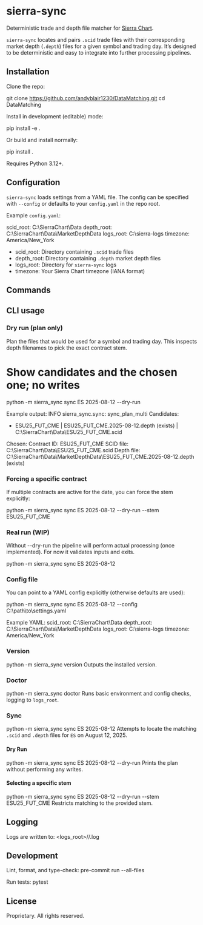 # sierra-sync

Deterministic trade and depth file matcher for [Sierra Chart](https://www.sierrachart.com/).

`sierra-sync` locates and pairs `.scid` trade files with their corresponding market depth (`.depth`) files for a given symbol and trading day. It’s designed to be deterministic and easy to integrate into further processing pipelines.

## Installation

Clone the repo:

git clone https://github.com/andyblair1230/DataMatching.git
cd DataMatching

Install in development (editable) mode:

pip install -e .

Or build and install normally:

pip install .

Requires Python 3.12+.

## Configuration

`sierra-sync` loads settings from a YAML file.
The config can be specified with `--config` or defaults to your `config.yaml` in the repo root.

Example `config.yaml`:

scid_root: C:\SierraChart\Data
depth_root: C:\SierraChart\Data\MarketDepthData
logs_root: C:\sierra-logs
timezone: America/New_York

- scid_root: Directory containing `.scid` trade files
- depth_root: Directory containing `.depth` market depth files
- logs_root: Directory for `sierra-sync` logs
- timezone: Your Sierra Chart timezone (IANA format)

## Commands

## CLI usage

### Dry run (plan only)
Plan the files that would be used for a symbol and trading day. This inspects depth filenames to pick the exact contract stem.

# Show candidates and the chosen one; no writes
python -m sierra_sync sync ES 2025-08-12 --dry-run

Example output:
INFO sierra_sync.sync: sync_plan_multi
Candidates:
  - ESU25_FUT_CME | ESU25_FUT_CME.2025-08-12.depth (exists) | C:\SierraChart\Data\ESU25_FUT_CME.scid

Chosen:
  Contract ID: ESU25_FUT_CME
  SCID file:   C:\SierraChart\Data\ESU25_FUT_CME.scid
  Depth file:  C:\SierraChart\Data\MarketDepthData\ESU25_FUT_CME.2025-08-12.depth (exists)

### Forcing a specific contract
If multiple contracts are active for the date, you can force the stem explicitly:

python -m sierra_sync sync ES 2025-08-12 --dry-run --stem ESU25_FUT_CME

### Real run (WIP)
Without --dry-run the pipeline will perform actual processing (once implemented). For now it validates inputs and exits.

python -m sierra_sync sync ES 2025-08-12

### Config file
You can point to a YAML config explicitly (otherwise defaults are used):

python -m sierra_sync sync ES 2025-08-12 --config C:\path\to\settings.yaml

Example YAML:
scid_root: C:\SierraChart\Data
depth_root: C:\SierraChart\Data\MarketDepthData
logs_root: C:\sierra-logs
timezone: America/New_York


### Version
python -m sierra_sync version
Outputs the installed version.

### Doctor
python -m sierra_sync doctor
Runs basic environment and config checks, logging to `logs_root`.

### Sync
python -m sierra_sync sync ES 2025-08-12
Attempts to locate the matching `.scid` and `.depth` files for `ES` on August 12, 2025.

#### Dry Run
python -m sierra_sync sync ES 2025-08-12 --dry-run
Prints the plan without performing any writes.

#### Selecting a specific stem
python -m sierra_sync sync ES 2025-08-12 --dry-run --stem ESU25_FUT_CME
Restricts matching to the provided stem.

## Logging

Logs are written to:
<logs_root>/<YYYYMMDD>/<HHMMSS>.log

## Development

Lint, format, and type-check:
pre-commit run --all-files

Run tests:
pytest

## License
Proprietary. All rights reserved.
